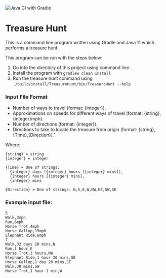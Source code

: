 ![Java CI with Gradle](https://github.com/KyranRana/treasure-hunt-java/workflows/Java%20CI%20with%20Gradle/badge.svg)

# Treasure Hunt

This is a command line program written using Gradle and Java 11 which performs a treasure hunt.

This program can be run with the steps below:

1. Go into the directory of this project using command line.
1. Install the program with `gradlew clean install`
1. Run the treasure hunt command using `./build/install/TreasureHunt/bin/TreasureHunt --help`

### Input File Format

<ul>
  <li>Number of ways to travel (format: {integer}).</li>
  <li>Approximations on speeds for different ways of travel (format: {string},{integer}mph).</li>
  <li>Number of directions (format: {integer}).</li>
  <li>Directions to take to locate the treasure from origin (format: {string},{Time},{Direction})."</li>
</ul>

Where:

```
{string} = string
{integer} = integer

{Time} = One of strings:
  {integer} days [{integer} hours [{integer} mins]],
  {integer} hours [{integer} mins],
  {integer} mins

{Direction} = One of strings: N,S,E,W,NW,NE,SW,SE
```

### Example input file:

```$xslt
5
Walk,3mph
Run,6mph
Horse Trot,4mph
Horse Gallop,15mph
Elephant Ride,6mph
7
Walk,32 days 20 mins,N
Run,1 hour,E
Horse Trot,3 hours,NW
Elephant Ride,1 hour 30 mins,SE
Horse Gallop,1 day 20 mins,SE
Walk,30 mins,SW
Horse Trot,1 hour 1 min,W
```

